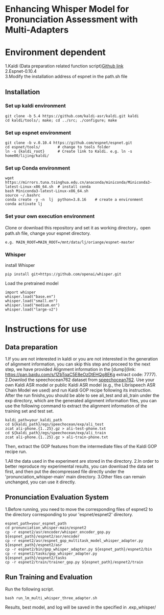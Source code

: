 # Enhancing Whisper Model for Pronunciation Assessment with Multi-Adapters

# Environment dependent
1.Kaldi (Data preparation related function script)[Github link](https://github.com/kaldi-asr/kaldi)  
2.Espnet-0.10.4  
3.Modify the installation address of espnet in the path.sh file  
## Installation  
### Set up kaldi environment  
```
git clone -b 5.4 https://github.com/kaldi-asr/kaldi.git kaldi  
cd kaldi/tools/; make; cd ../src; ./configure; make  
```
### Set up espnet environment
```
git clone -b v.0.10.4 https://github.com/espnet/espnet.git   
cd espnet/tools/        # change to tools folder  
ln -s {kaldi_root}      # Create link to Kaldi. e.g. ln -s home00/lijing/kaldi/  
```
### Set up Conda environment  
```
wget https://mirrors.tuna.tsinghua.edu.cn/anaconda/miniconda/Miniconda3-latest-Linux-x86_64.sh  # install conda
bash Miniconda3-latest-Linux-x86_64.sh
source ~/.bashrc
conda create -y -n  lj  python=3.8.16    # create a environment
conda activate lj
```
### Set your own execution environment
Clone or download this repository and set it as working directory，open path.sh file, change your espnet directory.  
```
e.g. MAIN_ROOT=MAIN_ROOT=/mnt/data/lj/oriange/espnet-master  
```
### Whisper
install Whisper
```
pip install git+https://github.com/openai/whisper.git 
```
Load the pretrained model
```
import whisper
whisper.load("base.en")
whisper.load("small.en")
whisper.load("medium.en")
whisper.load("large-v2")
```
# Instructions for use
## Data preparation  
1.If you are not interested in kaldi or you are not interested in the generation of alignment information, you can skip this step and proceed to the next step, we have provided Alignment information in the [dump](link: https://pan.baidu.com/s/1ZbTqaC5E8eOzDtEHQg8EKg extract code: 7777).
2.Downlod the speechocean762 dataset from [speechocean762](https://www.openslr.org/101). Use your own Kaldi ASR model or public Kaldi ASR model (e.g., the Librispeech ASR Chain Model we used) and run Kaldi GOP recipe following its instruction. After the run finishs,you should be able to see ali_test and ali_train under the exp directory, which are the generated alignment information files, you can use the following command to extract the alignment information of the training set and test set.
```
kaldi_path=your_kaldi_path
cd ${kaldi_path}/egs/speechocean/exp/ali_test
zcat ali-phone.{1..25}.gz > ali-test-phone.txt
cd ${kaldi_path}/egs/speechocean/exp/ali_train
zcat ali-phone.{1..25}.gz > ali-train-phone.txt
```
Then, extract the GOP features from the intermediate files of the Kaldi GOP recipe run.

1.All the data used in the experiment are stored in the directory. 
2.In order to better reproduce my experimental results, you can download the data set first, and then put the decompressed file directly under the 'pronunciation_whisper-main' main directory. 
3.Other files can remain unchanged, you can use it directly.
## Pronunciation Evaluation System
1.Before running, you need to move the corresponding files of espnet2 to the directory corresponding to your 'espnet/espnet2' directory.
```
espnet_path=your_espnet_path
cd pronunciation_whisper-main/espnet2
cp -r espnet2/asr/encoder/whisper_encoder_gop.py ${espnet_path}/espnet2/asr/encoder
cp -r espnet2/asr/espnet_gop_multitask_model_whisper_adapter.py ${espnet_path}/espnet2/asr
cp -r espnet2/bin/gop_whisper_adapter.py ${espnet_path}/espnet2/bin
cp -r espnet2/tasks/gop_whisper_adapter.py ${espnet_path}/espnet2/tasks
cp -r espnet2/train/trainer_gop.py ${espnet_path}/espnet2/train
```
## Run Training and Evaluation
Run the following script.
```
bash run_lm_multi_whisper_three_adapter.sh
```
Results, best model, and log will be saved in the specified in .exp_whisper/
